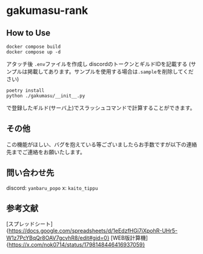 # gakumasu-rank

## How to Use
```
docker compose build
docker compose up -d
```
アタッチ後
`.env`ファイルを作成し
discordのトークンとギルドIDを記載する
(サンプルは掲載してあります。サンプルを使用する場合は`.sample`を削除してください)

```
poetry install
python ./gakumasu/__init__.py
```
で登録したギルド(サーバ上)でスラッシュコマンドで計算することができます。

## その他
この機能がほしい、バグを抱えている等ございましたらお手数ですが以下の連絡先までご連絡をお願いたします。
## 問い合わせ先
discord: `yanbaru_popo`
x: `kaito_tippu`

## 参考文献
[スプレッドシート]{https://docs.google.com/spreadsheets/d/1eEdzfHGi7iXpohR-UHr5-W1z7PcYBqQr8OAV7gcvhR8/edit#gid=0}
[WEB版計算機]{https://x.com/nok0714/status/1798148446416937059}
